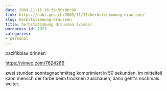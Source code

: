 ```yaml
---
date: 2009-11-15 16:36:50+00:00
link: https://habi.gna.ch/2009/11/15/herbststimmung-draussen/
slug: herbststimmung-draussen
title: herbststimmung draussen [video]
wordpress_id: 1973
categories:
- personal
---
```


pazifikblau drinnen

https://vimeo.com/7624266

zwei stunden sonntagnachmittag komprimiert in 50 sekunden.
im mittelteil kann mensch der farbe beim trocknen zuschauen, dann geht's nochmals weiter.
